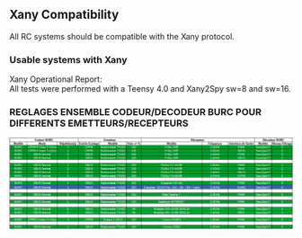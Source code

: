 ## Xany Compatibility
All RC systems should be compatible with the Xany protocol.  

### Usable systems with Xany
Xany Operational Report:  
All tests were performed with a Teensy 4.0 and Xany2Spy sw=8 and sw=16.  

### REGLAGES ENSEMBLE CODEUR/DECODEUR BURC POUR DIFFERENTS EMETTEURS/RECEPTEURS
![](https://github.com/pierrotm777/SoundModule_Teensy4.0-version/blob/main/RculXanyTests_V1.png)  


